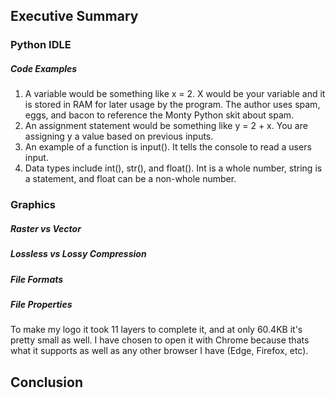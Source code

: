 ## Executive Summary
### Python IDLE
##### Code Examples
1. A variable would be something like x = 2. X would be your variable and it is stored in RAM for later usage by the program. The author uses spam, eggs, and bacon to reference the Monty Python skit about spam.
2. An assignment statement would be something like y = 2 + x. You are assigning y a value based on previous inputs.
3. An example of a function is input(). It tells the console to read a users input.
4. Data types include int(), str(), and float(). Int is a whole number, string is a statement, and float can be a non-whole number.
### Graphics
##### Raster vs Vector
##### Lossless vs Lossy Compression
##### File Formats
##### File Properties
To make my logo it took 11 layers to complete it, and at only 60.4KB it's pretty small as well. I have chosen to open it with Chrome because thats what it supports as well as any other browser I have (Edge, Firefox, etc). 
## Conclusion
